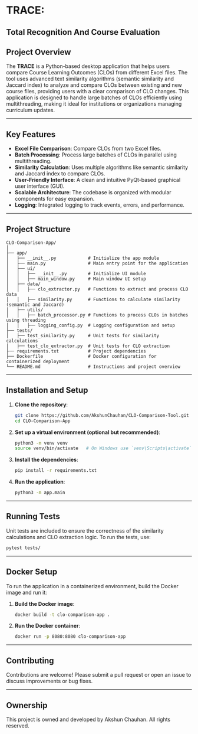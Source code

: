# TRACE:

## Total Recognition And Course Evaluation

## Project Overview

The **TRACE** is a Python-based desktop application that helps users compare Course Learning Outcomes (CLOs) from different Excel files. The tool uses advanced text similarity algorithms (semantic similarity and Jaccard index) to analyze and compare CLOs between existing and new course files, providing users with a clear comparison of CLO changes. This application is designed to handle large batches of CLOs efficiently using multithreading, making it ideal for institutions or organizations managing curriculum updates.

---

## Key Features

- **Excel File Comparison**: Compare CLOs from two Excel files.
- **Batch Processing**: Process large batches of CLOs in parallel using multithreading.
- **Similarity Calculation**: Uses multiple algorithms like semantic similarity and Jaccard index to compare CLOs.
- **User-Friendly Interface**: A clean and intuitive PyQt-based graphical user interface (GUI).
- **Scalable Architecture**: The codebase is organized with modular components for easy expansion.
- **Logging**: Integrated logging to track events, errors, and performance.

---

## Project Structure

```
CLO-Comparison-App/
│
├── app/
│   ├── __init__.py            # Initialize the app module
│   ├── main.py                # Main entry point for the application
│   ├── ui/
│   │   ├── __init__.py        # Initialize UI module
│   │   ├── main_window.py     # Main window UI setup
│   ├── data/
│   │   ├── clo_extractor.py   # Functions to extract and process CLO data
│   │   ├── similarity.py      # Functions to calculate similarity (semantic and Jaccard)
│   ├── utils/
│   │   ├── batch_processor.py # Functions to process CLOs in batches using threading
│   │   ├── logging_config.py  # Logging configuration and setup
├── tests/
│   ├── test_similarity.py     # Unit tests for similarity calculations
│   ├── test_clo_extractor.py  # Unit tests for CLO extraction
├── requirements.txt           # Project dependencies
├── Dockerfile                 # Docker configuration for containerized deployment
└── README.md                  # Instructions and project overview
```

---

## Installation and Setup

1. **Clone the repository**:

   ```bash
   git clone https://github.com/AkshunChauhan/CLO-Comparison-Tool.git
   cd CLO-Comparison-App
   ```

2. **Set up a virtual environment (optional but recommended)**:

   ```bash
   python3 -m venv venv
   source venv/bin/activate   # On Windows use `venv\Scripts\activate`
   ```

3. **Install the dependencies**:

   ```bash
   pip install -r requirements.txt
   ```

4. **Run the application**:
   ```bash
   python3 -m app.main
   ```

---

## Running Tests

Unit tests are included to ensure the correctness of the similarity calculations and CLO extraction logic. To run the tests, use:

```bash
pytest tests/
```

---

## Docker Setup

To run the application in a containerized environment, build the Docker image and run it:

1. **Build the Docker image**:

   ```bash
   docker build -t clo-comparison-app .
   ```

2. **Run the Docker container**:
   ```bash
   docker run -p 8080:8080 clo-comparison-app
   ```

---

## Contributing

Contributions are welcome! Please submit a pull request or open an issue to discuss improvements or bug fixes.

---

## Ownership

This project is owned and developed by Akshun Chauhan. All rights reserved.
